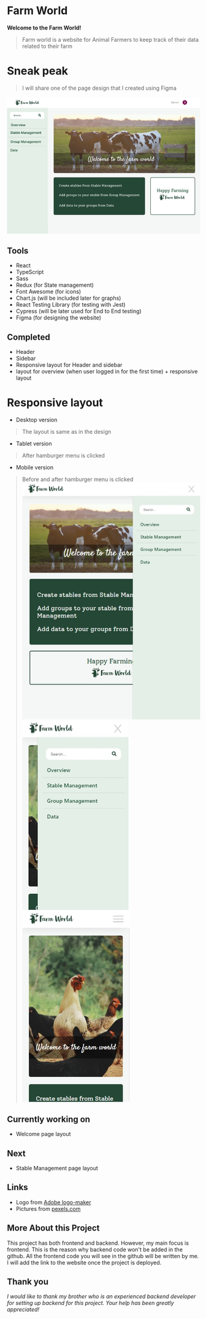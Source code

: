 # Farm World 
**Welcome to the Farm World!**
> Farm world is a website for Animal Farmers to keep track of their data related to their farm


# Sneak peak
> I will share one of the page design that I created using Figma

![farm world website](/public/assets/farmWebsite.jpg)

## Tools
- React
- TypeScript
- Sass
- Redux (for State management)
- Font Awesome (for icons)
- Chart.js (will be included later for graphs)
- React Testing Library (for testing with Jest)
- Cypress (will be later used for End to End testing)
- Figma (for designing the website)

## Completed 
- Header 
- Sidebar
- Responsive layout for Header and sidebar
- layout for overview (when user logged in for the first time) + responsive layout

# Responsive layout
- Desktop version
> The layout is same as in the design
- Tablet version
> After hamburger menu is clicked
- Mobile version
> Before and after hamburger menu is clicked
![tablet version](/public/assets/sidebarTablet.jpg)
![mobile version](/public/assets/sidebarMobileOff.jpg) ![mobile version](/public/assets/sidebarMobile.jpg)

## Currently working on
- Welcome page layout

## Next
-  Stable Management page layout 

## Links
- Logo from [Adobe logo-maker](https://express.adobe.com/express-apps/logo-maker/)
- Pictures from [pexels.com](https://www.pexels.com/)

## More About this Project
This project has both frontend and backend. However, my main focus is frontend. This is the reason why backend code won't be added in the github. All the frontend code you will see in the github will be written by me. I will add the link to the website once the project is deployed.

## Thank you
*I would like to thank my brother who is an experienced backend developer for setting up backend for this project. Your help has been greatly appreciated!*




